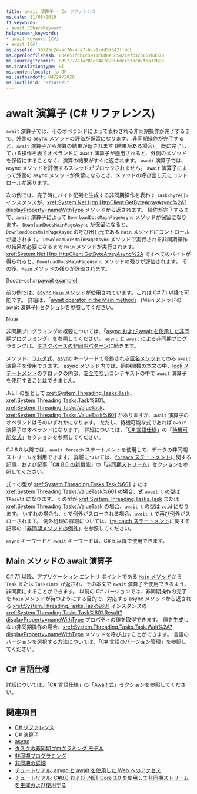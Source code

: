 ```yaml
---
title: await 演算子 - C# リファレンス
ms.date: 11/08/2019
f1_keywords:
- await_CSharpKeyword
helpviewer_keywords:
- await keyword [C#]
- await [C#]
ms.assetid: 50725c24-ac76-4ca7-bca1-dd57642ffedb
ms.openlocfilehash: 83ee51fcbcc5911c688e30542cefb1c56578a578
ms.sourcegitcommit: 839777281a281684a7e2906dccb3acd7f6a32023
ms.translationtype: HT
ms.contentlocale: ja-JP
ms.lasthandoff: 04/24/2020
ms.locfileid: "82141025"
---
```

# <a name="await-operator-c-reference"></a>await 演算子 (C# リファレンス)

`await` 演算子では、そのオペランドによって表わされる非同期操作が完了するまで、外側の [async](../keywords/async.md) メソッドの評価が保留になります。 非同期操作が完了すると、`await` 演算子から演算の結果が返されます (結果がある場合)。 既に完了している操作を表すオペランドに `await` 演算子が適用されると、外側のメソッドを保留にすることなく、演算の結果がすぐに返されます。 `await` 演算子では、async メソッドを評価するスレッドがブロックされません。 `await` 演算子によって外側の async メソッドが保留になるとき、メソッドの呼び出し元にコントロールが戻ります。

次の例では、完了時にバイト配列を生成する非同期操作を表わす `Task<byte[]>` インスタンスが、<xref:System.Net.Http.HttpClient.GetByteArrayAsync%2A?displayProperty=nameWithType> メソッドから返されます。 操作が完了するまで、`await` 演算子によって `DownloadDocsMainPageAsync` メソッドが保留になります。 `DownloadDocsMainPageAsync` が保留になると、`DownloadDocsMainPageAsync` の呼び出し元である `Main` メソッドにコントロールが返されます。 `DownloadDocsMainPageAsync` メソッドで実行される非同期操作の結果が必要になるまで `Main` メソッドが実行されます。 <xref:System.Net.Http.HttpClient.GetByteArrayAsync%2A> ですべてのバイトが得られると、`DownloadDocsMainPageAsync` メソッドの残りが評価されます。 その後、`Main` メソッドの残りが評価されます。

[!code-csharp[await example](snippets/AwaitOperator.cs)]

前の例では、[async `Main` メソッド](../../programming-guide/main-and-command-args/index.md)が使用されています。これは C# 7.1 以降で可能です。 詳細は、「[await operator in the Main method](#await-operator-in-the-main-method)」 (Main メソッドの await 演算子) セクションを参照してください。

> [!NOTE]
> 非同期プログラミングの概要については、「[async および await を使用した非同期プログラミング](../../programming-guide/concepts/async/index.md)」を参照してください。 `async` と `await` による非同期プログラミングは、[タスクベースの非同期パターン](../../../standard/asynchronous-programming-patterns/task-based-asynchronous-pattern-tap.md)に続きます。

メソッド、[ラムダ式](../../programming-guide/statements-expressions-operators/lambda-expressions.md)、[async](../keywords/async.md) キーワードで修飾される[匿名メソッド](delegate-operator.md)でのみ `await` 演算子を使用できます。 async メソッド内では、同期関数の本文の中、[lock ステートメント](../keywords/lock-statement.md)のブロックの内部、[安全でない](../keywords/unsafe.md)コンテキストの中で `await` 演算子を使用することはできません。

.NET の型として <xref:System.Threading.Tasks.Task>、<xref:System.Threading.Tasks.Task%601>、<xref:System.Threading.Tasks.ValueTask>、<xref:System.Threading.Tasks.ValueTask%601> がありますが、`await` 演算子のオペランドはそのいずれかになります。 ただし、待機可能な式であれば `await` 演算子のオペランドになります。 詳細については、「[C# 言語仕様](~/_csharplang/spec/introduction.md)」の「[待機可能な式](~/_csharplang/spec/expressions.md#awaitable-expressions)」セクションを参照してください。

C# 8.0 以降では、`await foreach` ステートメントを使用して、データの非同期ストリームを利用できます。 詳細については、[`foreach` ステートメント](../keywords/foreach-in.md)に関する記事、および記事「[C# 8.0 の新機能](../../whats-new/csharp-8.md)」の「[非同期ストリーム](../../whats-new/csharp-8.md#asynchronous-streams)」セクションを参照してください。

式 `t` の型が <xref:System.Threading.Tasks.Task%601> または <xref:System.Threading.Tasks.ValueTask%601> の場合、式 `await t` の型は `TResult` になります。 `t` の型が <xref:System.Threading.Tasks.Task> または <xref:System.Threading.Tasks.ValueTask> の場合、`await t` の型は `void` になります。 いずれの場合も、`t` で例外がスローされる場合、`await t` で再び例外がスローされます。 例外処理の詳細については、[try-catch ステートメント](../keywords/try-catch.md)に関する記事の「[非同期メソッドの例外](../keywords/try-catch.md#exceptions-in-async-methods)」を参照してください。

`async` キーワードと `await` キーワードは、C# 5 以降で使用できます。

## <a name="await-operator-in-the-main-method"></a>Main メソッドの await 演算子

C# 7.1 以降、アプリケーション エントリ ポイントである [`Main` メソッド](../../programming-guide/main-and-command-args/index.md)から `Task` または `Task<int>` が返され、その本文で `await` 演算子を使用できるよう、非同期にすることができます。 以前の C# バージョンでは、非同期操作の完了を `Main` メソッドが待つようにする目的で、対応する async メソッドから返される <xref:System.Threading.Tasks.Task%601> インスタンスの <xref:System.Threading.Tasks.Task%601.Result?displayProperty=nameWithType> プロパティの値を取得できます。 値を生成しない非同期操作の場合、<xref:System.Threading.Tasks.Task.Wait%2A?displayProperty=nameWithType> メソッドを呼び出すことができます。 言語のバージョンを選択する方法については、「[C# 言語のバージョン管理](../configure-language-version.md)」を参照してください。

## <a name="c-language-specification"></a>C# 言語仕様

詳細については、「[C# 言語仕様](~/_csharplang/spec/introduction.md)」の「[Await 式](~/_csharplang/spec/expressions.md#await-expressions)」セクションを参照してください。

## <a name="see-also"></a>関連項目

- [C# リファレンス](../index.md)
- [C# 演算子](index.md)
- [async](../keywords/async.md)
- [タスクの非同期プログラミング モデル](../../programming-guide/concepts/async/task-asynchronous-programming-model.md)
- [非同期プログラミング](../../async.md)
- [非同期の詳細](../../../standard/async-in-depth.md)
- [チュートリアル: async と await を使用した Web へのアクセス](../../programming-guide/concepts/async/walkthrough-accessing-the-web-by-using-async-and-await.md)
- [チュートリアル: C#8.0 および .NET Core 3.0 を使用して非同期ストリームを生成および使用する](../../tutorials/generate-consume-asynchronous-stream.md)
